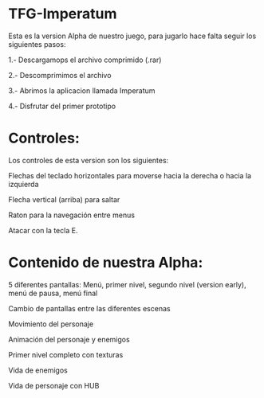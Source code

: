 # TFG-Imperatum
Esta es la version Alpha de nuestro juego, para jugarlo hace falta seguir los siguientes pasos:

1.- Descargamops el archivo comprimido (.rar)

2.- Descomprimimos el archivo

3.- Abrimos la aplicacion llamada Imperatum

4.- Disfrutar del primer prototipo


# Controles:

Los controles de esta version son los siguientes:

Flechas del teclado horizontales para moverse hacia la derecha o hacia la izquierda

Flecha vertical (arriba) para saltar

Raton para la navegación entre menus

Atacar con la tecla E.


# Contenido de nuestra Alpha:

5 diferentes pantallas: Menú, primer nivel, segundo nivel (version early), menú de pausa, menú final

Cambio de pantallas entre las diferentes escenas

Movimiento del personaje

Animación del personaje y enemigos

Primer nivel completo con texturas

Vida de enemigos

Vida de personaje con HUB


